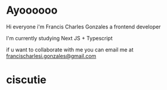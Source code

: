 # Ayoooooo

Hi everyone i'm Francis Charles Gonzales a frontend developer

I'm currently studying Next JS + Typescript

if u want to collaborate with me you can email me at francischarlesi.gonzales@gmail.com

# ciscutie
